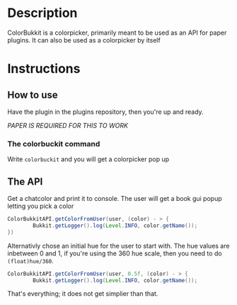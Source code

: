 # Description
ColorBukkit is a colorpicker, primarily meant to be used as an API for paper plugins. 
It can also be used as a colorpicker by itself

# Instructions
## How to use
Have the plugin in the plugins repository, then you're up and ready.

_PAPER IS REQUIRED FOR THIS TO WORK_
### The colorbuckit command
Write `colorbuckit` and you will get a colorpicker pop up
## The API
Get a chatcolor and print it to console. The user will get a book gui popup letting you pick a color
```java
ColorBukkitAPI.getColorFromUser(user, (color) - > {
        Bukkit.getLogger().log(Level.INFO, color.getName());
})
```
Alternativly chose an initial hue for the user to start with. The hue values are inbetween 0 and 1,
if you're using the 360 hue scale, then you need to do `(float)hue/360`.
```java
ColorBukkitAPI.getColorFromUser(user, 0.5f, (color) - > {
        Bukkit.getLogger().log(Level.INFO, color.getName());
```
That's everything; it does not get simplier than that.
